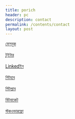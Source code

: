 ```yaml
---
title: porich
header: pc
description: contact
permalink: /contents/contact
layout: post
---
```







 <a href="https://facebook.com/nahklehos" class="fab fa-facebook">ফেসবুক</a> <br> <br>
<a href="https://twitter.com/nahklehos/" class="fab fa-twitter">টুইটার</a> <br> <br>
<a href="https://linkedin.com/in/nahklehos" class="fab fa-linkedin">Linkedইন</a> <br> <br>
<a href="https://github.com/nahkhelos" class="fab fa-github">গিটহাব</a> <br> <br>
<a href="https://gitlab.com/sohel.khan" class="fab fa-gitlab">গিটল্যাব</a> <br> <br>
<a href="https://bitbucket.org/sohel_khan" class="fab fa-bitbucket">বিটবাকেট</a> <br> <br>
<a href="https://stackoverflow.com/sohel.khan" class="fab fa-stack-overflow">স্টকওভারফ্লো</a>
